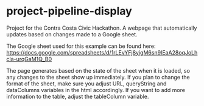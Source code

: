 # project-pipeline-display
Project for the Contra Costa Civic Hackathon. A webpage that automatically updates based on changes made to a Google sheet.

The Google sheet used for this example can be found here: https://docs.google.com/spreadsheets/d/1rLEvYFj8yigM6sn9IEaA28oqJoLhcla-urqGaM1Q_B0


The page generates based on the state of the sheet when it is loaded, so any changes to the sheet show up immediately.
If you plan to change the format of the sheet, make sure you adjust URL, queryString and dataColumns variables in the html accordingly.
If you want to add more information to the table, adjust the tableColumn variable.
